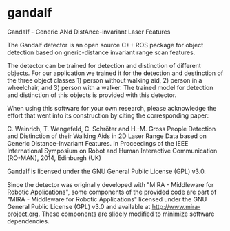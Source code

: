 gandalf
=======

Gandalf - Generic ANd DistAnce-invariant Laser Features

The Gandalf detector is an open source C++ ROS package for object detection based on gneric-distance invariant range scan features. 

The detector can be trained for detection and distinction of different objects. For our application we trained it for the detection and destinction of the three object classes 1) person without walking aid, 2) person in a wheelchair, and 3) person with a walker. The trained model for detection and distinction of this objects is provided with this detector. 

When using this software for your own research, please acknowledge the effort that went into its construction by citing the corresponding paper:

  C. Weinrich, T. Wengefeld, C. Schröter and H.-M. Gross
  People Detection and Distinction of their Walking Aids in 2D Laser Range Data based on Generic Distance-Invariant Features.
  In Proceedings of the IEEE International Symposium on Robot and Human Interactive Communication (RO-MAN), 2014, Edinburgh (UK)

Gandalf is licensed under the GNU General Public License (GPL) v3.0.

Since the detector was originally developed with "MIRA - Middleware for Robotic Applications", some components of the provided code are part of "MIRA - Middleware for Robotic Applications" licensed under the GNU General Public License (GPL) v3.0 and available at http://www.mira-project.org. These components are slidely modified to minimize software dependencies. 

